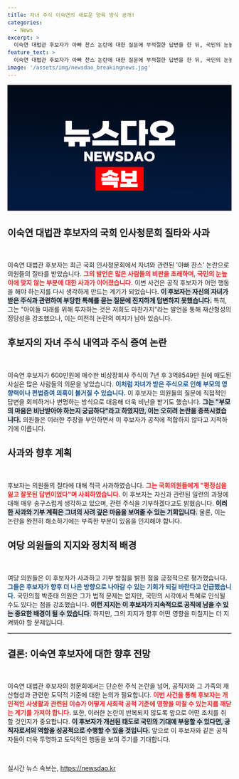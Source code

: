 ```yaml
---
title: 자녀 주식 이숙연의 새로운 양육 방식 공개!
categories:
  - News
excerpt: >
  이숙연 대법관 후보자가 아빠 찬스 논란에 대한 질문에 부적절한 답변을 한 뒤, 국민의 눈높이에 맞지 않는 부분에 대해 사과했다. 그는 자녀를 위한 투자였다고 해명했지만, 의원들의 질타는 끊이지 않았다.
feature_text: >
  이숙연 대법관 후보자가 아빠 찬스 논란에 대한 질문에 부적절한 답변을 한 뒤, 국민의 눈높이에 맞지 않는 부분에 대해 사과했다. 그는 자녀를 위한 투자였다고 해명했지만, 의원들의 질타는 끊이지 않았다.
image: '/assets/img/newsdao_breakingnews.jpg'
---
```


<p><img src="/assets/img/newsdao_breakingnews.jpg" alt="bookingtag 속보" /></p>

<h2 data-ke-size="size26">이숙연 대법관 후보자의 국회 인사청문회 질타와 사과</h2>

<p data-ke-size="size16">&nbsp;</p>

<p>이숙연 대법관 후보자는 최근 국회 인사청문회에서 자녀와 관련된 '아빠 찬스' 논란으로 의원들의 질타를 받았습니다. <b><span style="color: #ee2323;">그의 발언은 많은 사람들의 비판을 초래하며, 국민의 눈높이에 맞지 않는 부분에 대한 사과가 이어졌습니다.</span></b> 이번 사건은 공직 후보자가 어떤 행동을 해야 하는지를 다시 생각하게 만드는 계기가 되었습니다. <b><span style="background-color: #21538527;">이 후보자는 자신의 자녀가 받은 주식과 관련하여 부당한 특혜를 묻는 질문에 진지하게 답변하지 못했습니다.</span></b> 특히, 그는 "아이들 미래를 위해 투자하는 것은 저희도 마찬가지"라는 발언을 통해 재산형성의 정당성을 강조했으나, 이는 여전히 논란의 여지가 남아 있습니다.</p>

<h2 data-ke-size="size26">후보자의 자녀 주식 내역과 주식 증여 논란</h2>

<p data-ke-size="size16">&nbsp;</p>

<p>이숙연 후보자가 600만원에 매수한 비상장회사 주식이 7년 후 3억8549만 원에 매도된 사실은 많은 사람들의 의문을 낳았습니다. <b><span style="color: #1a5490;">이처럼 자녀가 받은 주식으로 인해 부모의 영향력이나 편법증여 의혹이 불거질 수 있습니다.</span></b> 이 후보자는 의원들의 질문에 직접적인 답변을 회피하거나 변명하는 방식으로 대응해 더욱 비난을 받기도 했습니다. <b><span style="background-color: #21538527;">그는 "부모의 마음은 비난받아야 하는지 궁금하다"라고 하였지만, 이는 오히려 논란을 증폭시켰습니다.</span></b> 의원들은 이러한 주장을 부인하면서 이 후보자가 공직에 적합하지 않다고 지적하기에 이릅니다.</p>

<h2 data-ke-size="size26">사과와 향후 계획</h2>

<p data-ke-size="size16">&nbsp;</p>

<p>후보자는 의원들의 질타에 대해 적극 사과하였습니다. <b><span style="color: #ee2323;">그는 국회의원들에게 "평정심을 잃고 잘못된 답변이었다"며 사죄하였습니다.</span></b> 이 후보자는 자신과 관련된 일련의 과정에 대해 매우 송구스럽게 생각하고 있으며, 관련 주식을 기부하겠다고도 밝혔습니다. <b><span style="background-color: #21538527;">이러한 사과와 기부 계획은 그녀의 사려 깊은 마음을 보여줄 수 있는 기회입니다.</span></b> 물론, 이는 논란을 완전히 해소하기에는 부족한 부분이 있음을 인지해야 합니다.</p>

<h2 data-ke-size="size26">여당 의원들의 지지와 정치적 배경</h2>

<p data-ke-size="size16">&nbsp;</p>

<p>여당 의원들은 이 후보자가 사과하고 기부 방침을 밝힌 점을 긍정적으로 평가했습니다. <b><span style="color: #1a5490;">그들은 후보자가 향후 더 나은 방향으로 나아갈 수 있는 기회가 되길 바란다고 언급했습니다.</span></b> 국민의힘 박준태 의원은 그가 법적 문제는 없지만, 국민의 시각에서 특혜로 인식될 수도 있다는 점을 강조했습니다. <b><span style="background-color: #21538527;">이런 지지는 이 후보자가 지속적으로 공직에 남을 수 있는 중요한 배경이 될 수 있습니다.</span></b> 하지만, 그의 지지가 향후 어떤 영향을 미칠지는 더 지켜봐야 할 문제입니다.</p>

<p><hr style="width: 100%; height: 1px; border: none; border-top: 1px solid #ccc;"></hr></p>

<h2 data-ke-size="size26">결론: 이숙연 후보자에 대한 향후 전망</h2>

<p data-ke-size="size16">&nbsp;</p>

<p>이숙연 대법관 후보자의 청문회에서는 단순한 주식 논란을 넘어, 공직자와 그 가족의 재산형성과 관련한 도덕적 기준에 대한 논의가 필요합니다. <b><span style="color: #ee2323;">이번 사건을 통해 후보자는 개인적인 사생활과 관련된 이슈가 어떻게 사회적 공적 기준에 영향을 미칠 수 있는지를 깨닫는 계기를 가져야 합니다.</span></b> 또한, 이러한 논란이 반복되지 않도록 앞으로 어떤 조치를 취할 것인지가 중요합니다. <b><span style="background-color: #21538527;">이 후보자가 개선된 태도로 국민의 기대에 부응할 수 있다면, 공직자로서의 역할을 성공적으로 수행할 수 있을 것입니다.</span></b> 앞으로 이 후보자와 같은 공직자들이 더욱 투명하고 도덕적인 행동을 보여 주기를 기대합니다.</p>

<p data-ke-size="size16">&nbsp;</p>
실시간 뉴스 속보는, <a href="https://newsdao.kr" rel="dofollow">https://newsdao.kr</a>


